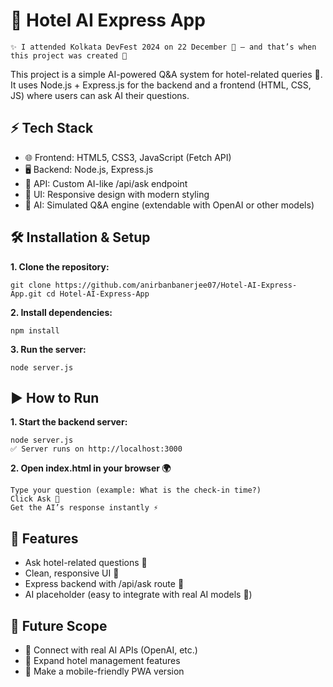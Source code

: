 # 🤖 Hotel AI Express App
    ✨ I attended Kolkata DevFest 2024 on 22 December 🎉 — and that’s when this project was created 🚀
    
This project is a simple AI-powered Q&A system for hotel-related queries 🏨.
It uses Node.js + Express.js for the backend and a frontend (HTML, CSS, JS) where users can ask AI their questions.

## ⚡ Tech Stack
- 🌐 Frontend: HTML5, CSS3, JavaScript (Fetch API)
- 🖥️ Backend: Node.js, Express.js
- 🔗 API: Custom AI-like /api/ask endpoint
- 🎨 UI: Responsive design with modern styling
- 🤖 AI: Simulated Q&A engine (extendable with OpenAI or other models)

## 🛠️ Installation & Setup

**1. Clone the repository:**
```
git clone https://github.com/anirbanbanerjee07/Hotel-AI-Express-App.git cd Hotel-AI-Express-App
```
**2. Install dependencies:**
```
npm install
```
**3. Run the server:**
```
node server.js
```

## ▶️ How to Run
**1. Start the backend server:**
```
node server.js
✅ Server runs on http://localhost:3000
```
**2. Open index.html in your browser 🌍**
```
Type your question (example: What is the check-in time?)
Click Ask 💬
Get the AI’s response instantly ⚡
```

## 🚀 Features
- Ask hotel-related questions 🏨
- Clean, responsive UI 🎨
- Express backend with /api/ask route 🔧
- AI placeholder (easy to integrate with real AI models 🤖)

## 🎯 Future Scope
- 🔌 Connect with real AI APIs (OpenAI, etc.)
- 🏢 Expand hotel management features
- 📱 Make a mobile-friendly PWA version

## 

